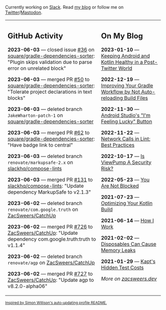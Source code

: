 Currently working on [Slack](https://slack.com/). Read [my blog](https://zacsweers.dev/) or follow me on [Twitter](https://twitter.com/ZacSweers)/[Mastodon](https://hachyderm.io/@ZacSweers).

<table><tr><td valign="top" width="60%">

## GitHub Activity
<!-- githubActivity starts -->
**2023-06-03** — closed issue [#36](https://github.com/square/gradle-dependencies-sorter/issues/36) on [square/gradle-dependencies-sorter](https://github.com/square/gradle-dependencies-sorter): "Plugin skips validation due to parse error on unrelated block"

**2023-06-03** — merged PR [#50](https://github.com/square/gradle-dependencies-sorter/pull/50) to [square/gradle-dependencies-sorter](https://github.com/square/gradle-dependencies-sorter): "Tolerate project declarations in text blocks"

**2023-06-03** — deleted branch `JakeWharton-patch-1` on [square/gradle-dependencies-sorter](https://github.com/square/gradle-dependencies-sorter)

**2023-06-03** — merged PR [#62](https://github.com/square/gradle-dependencies-sorter/pull/62) to [square/gradle-dependencies-sorter](https://github.com/square/gradle-dependencies-sorter): "Have badge link to central"

**2023-06-03** — deleted branch `renovate/markupsafe-2.x` on [slackhq/compose-lints](https://github.com/slackhq/compose-lints)

**2023-06-03** — merged PR [#131](https://github.com/slackhq/compose-lints/pull/131) to [slackhq/compose-lints](https://github.com/slackhq/compose-lints): "Update dependency MarkupSafe to v2.1.3"

**2023-06-02** — deleted branch `renovate/com.google.truth` on [ZacSweers/CatchUp](https://github.com/ZacSweers/CatchUp)

**2023-06-02** — merged PR [#726](https://github.com/ZacSweers/CatchUp/pull/726) to [ZacSweers/CatchUp](https://github.com/ZacSweers/CatchUp): "Update dependency com.google.truth:truth to v1.1.4"

**2023-06-02** — deleted branch `renovate/agp` on [ZacSweers/CatchUp](https://github.com/ZacSweers/CatchUp)

**2023-06-02** — merged PR [#727](https://github.com/ZacSweers/CatchUp/pull/727) to [ZacSweers/CatchUp](https://github.com/ZacSweers/CatchUp): "Update agp to v8.2.0-alpha06"
<!-- githubActivity ends -->
</td><td valign="top" width="40%">

## On My Blog
<!-- blog starts -->
**2023-01-10** — [Keeping Android and Kotlin Healthy in a Post-Twitter World](https://www.zacsweers.dev/keeping-android-healthy/)

**2022-12-19** — [Improving Your Gradle Workflow by Not Auto-reloading Build Files](https://www.zacsweers.dev/improving-your-workflow-by-not-auto-reloading-build-files/)

**2022-11-30** — [Android Studio's "I'm Feeling Lucky" Button](https://www.zacsweers.dev/android-studios-im-feeling-lucky-button/)

**2022-11-22** — [Network Calls in Lint: Best Practices](https://www.zacsweers.dev/network-calls-in-lint-best-practices/)

**2022-10-17** — [Is ViewPump A Security Risk?](https://www.zacsweers.dev/is-viewpump-a-security-risk/)

**2022-05-23** — [You Are Not Blocked](https://www.zacsweers.dev/you-are-not-blocked/)

**2021-07-23** — [Optimizing Your Kotlin Build](https://www.zacsweers.dev/optimizing-your-kotlin-build/)

**2021-06-14** — [How I Work](https://www.zacsweers.dev/how-i-work/)

**2021-02-02** — [Disposables Can Cause Memory Leaks](https://www.zacsweers.dev/disposables-can-cause-memory-leaks/)

**2021-01-29** — [Kapt's Hidden Test Costs](https://www.zacsweers.dev/kapts-hidden-test-costs/)
<!-- blog ends -->
_More on [zacsweers.dev](https://zacsweers.dev/)_
</td></tr></table>

<sub><a href="https://simonwillison.net/2020/Jul/10/self-updating-profile-readme/">Inspired by Simon Willison's auto-updating profile README.</a></sub>